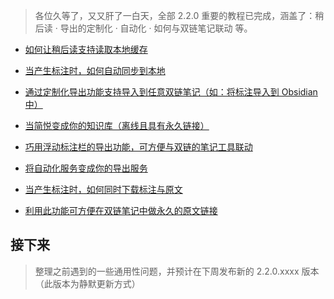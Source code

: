 > 各位久等了，又又肝了一白天，全部 2.2.0 重要的教程已完成，涵盖了：稍后读 · 导出的定制化 · 自动化 · 如何与双链笔记联动 等。

- [如何让稍后读支持读取本地缓存](https://github.com/Kenshin/simpread/discussions/2146)

- [当产生标注时，如何自动同步到本地](https://github.com/Kenshin/simpread/discussions/2220)

- [通过定制化导出功能支持导入到任意双链笔记（如：将标注导入到 Obsidian 中）](https://github.com/Kenshin/simpread/discussions/2222)

- [当简悦变成你的知识库（离线且具有永久链接）](https://github.com/Kenshin/simpread/discussions/2221)

- [巧用浮动标注栏的导出功能，可方便与双链的笔记工具联动](https://github.com/Kenshin/simpread/discussions/1851)

- [将自动化服务变成你的导出服务](https://github.com/Kenshin/simpread/discussions/2151)

- [当产生标注时，如何同时下载标注与原文](https://github.com/Kenshin/simpread/discussions/2147)

- [利用此功能可方便在双链笔记中做永久的原文链接](https://github.com/Kenshin/simpread/discussions/2152)

## 接下来

> 整理之前遇到的一些通用性问题，并预计在下周发布新的 2.2.0.xxxx 版本（此版本为静默更新方式）